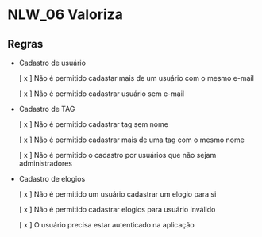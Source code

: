 # NLW_06 Valoriza

## Regras

- Cadastro de usuário

    [ x ] Não é permitido cadastar mais de um usuário com o mesmo e-mail

    [ x ] Não é permitido cadastrar usuário sem e-mail

- Cadastro de TAG

    [ x ] Não é permitido cadastrar tag sem nome

    [ x ] Não é permitido cadastrar mais de uma tag com o mesmo nome

    [ x ] Não é permitido o cadastro por usuários que não sejam administradores

- Cadastro de elogios

    [ x ] Não é permitido um usuário cadastrar um elogio para si

    [ x ] Não é permitido cadastrar elogios para usuário inválido

    [ x ] O usuário precisa estar autenticado na aplicação